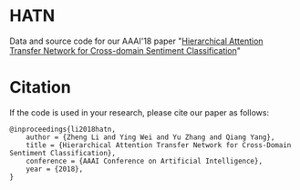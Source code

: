 # HATN

Data and source code for our AAAI'18 paper "[Hierarchical Attention Transfer Network for Cross-domain Sentiment Classification](https://www.aaai.org/ocs/index.php/AAAI/AAAI18/paper/view/16873/16149)"


# Citation

If the code is used in your research, please cite our paper as follows:

```
@inproceedings{li2018hatn,
	author = {Zheng Li and Ying Wei and Yu Zhang and Qiang Yang},
	title = {Hierarchical Attention Transfer Network for Cross-Domain Sentiment Classification},
	conference = {AAAI Conference on Artificial Intelligence},
	year = {2018},
}
```